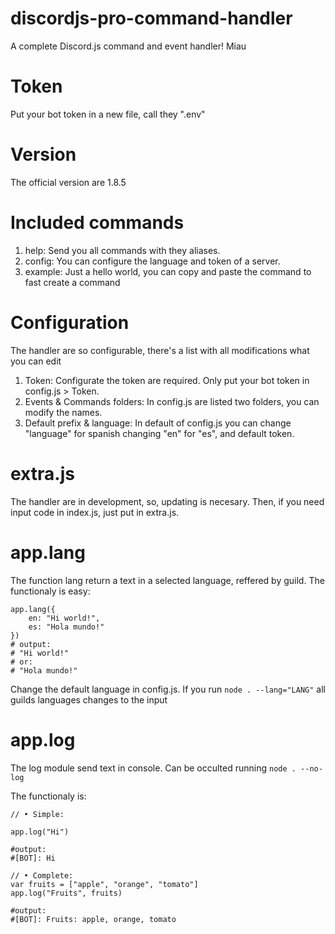 # discordjs-pro-command-handler
A complete Discord.js command and event handler! Miau

# Token

Put your bot token in a new file, call they ".env"

# Version

The official version are 1.8.5

# Included commands

1. help: Send you all commands with they aliases.
2. config: You can configure the language and token of a server.
3. example: Just a hello world, you can copy and paste the command to fast create a command

# Configuration

The handler are so configurable, there's a list with all modifications what you can edit

1) Token:
	Configurate the token are required.
	Only put your bot token in config.js > Token. 
2) Events & Commands folders:
	In config.js are listed two folders, you can modify the names.
3) Default prefix & language:
	In default of config.js you can change "language" for spanish changing "en" for "es", and default token.

# extra.js

The handler are in development, so, updating is necesary.
Then, if you need input code in index.js, just put in extra.js.

# app.lang
The function lang return a text in a selected language, reffered by guild.
The functionaly is easy:
```
app.lang({
	en: "Hi world!",
	es: "Hola mundo!"
})
# output:
# "Hi world!"
# or:
# "Hola mundo!"
```

Change the default language in config.js.
If you run `node . --lang="LANG"` all guilds languages changes to the input

# app.log

The log module send text in console.
Can be occulted running ```node . --no-log```

The functionaly is:
```
// • Simple:

app.log("Hi")

#output: 
#[BOT]: Hi

// • Complete:
var fruits = ["apple", "orange", "tomato"]
app.log("Fruits", fruits)

#output: 
#[BOT]: Fruits: apple, orange, tomato
```
